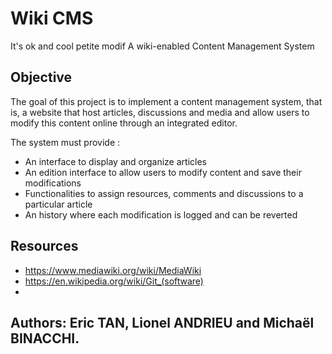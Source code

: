 # Wiki CMS
It's ok and cool
petite modif
A wiki-enabled Content Management System


## Objective

The goal of this project is to implement a content management system, that is, a website that host articles, discussions and media
and allow users to modify this content online through an integrated editor. 

The system must provide :
* An interface to display and organize articles
* An edition interface to allow users to modify content and save their modifications
* Functionalities to assign resources, comments and discussions to a particular article
* An history where each modification is logged and can be reverted

## Resources

* https://www.mediawiki.org/wiki/MediaWiki
* https://en.wikipedia.org/wiki/Git_(software)
* 

## Authors: Eric TAN, Lionel ANDRIEU and Michaël BINACCHI.

